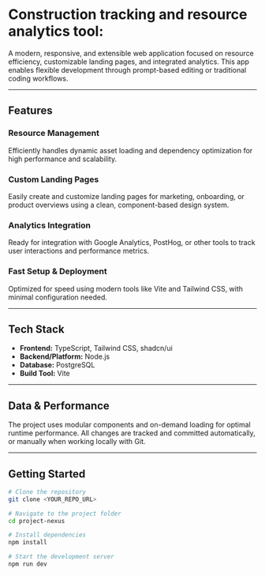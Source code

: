 # Construction tracking and resource analytics tool:

A modern, responsive, and extensible web application focused on resource efficiency, customizable landing pages, and integrated analytics. This app enables flexible development through prompt-based editing or traditional coding workflows.

---

## Features

### Resource Management  
Efficiently handles dynamic asset loading and dependency optimization for high performance and scalability.

### Custom Landing Pages  
Easily create and customize landing pages for marketing, onboarding, or product overviews using a clean, component-based design system.

### Analytics Integration  
Ready for integration with Google Analytics, PostHog, or other tools to track user interactions and performance metrics.

### Fast Setup & Deployment  
Optimized for speed using modern tools like Vite and Tailwind CSS, with minimal configuration needed.

---

## Tech Stack

- **Frontend:** TypeScript, Tailwind CSS, shadcn/ui  
- **Backend/Platform:** Node.js 
- **Database:** PostgreSQL  
- **Build Tool:** Vite

---

## Data & Performance

The project uses modular components and on-demand loading for optimal runtime performance. All changes are tracked and committed automatically, or manually when working locally with Git.

---

## Getting Started

```bash
# Clone the repository
git clone <YOUR_REPO_URL>

# Navigate to the project folder
cd project-nexus

# Install dependencies
npm install

# Start the development server
npm run dev
